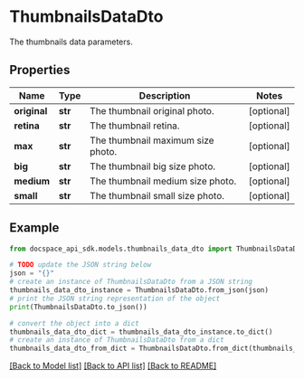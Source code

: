 # ThumbnailsDataDto
The thumbnails data parameters.

## Properties

Name | Type | Description | Notes
------------ | ------------- | ------------- | -------------
**original** | **str** | The thumbnail original photo. | [optional] 
**retina** | **str** | The thumbnail retina. | [optional] 
**max** | **str** | The thumbnail maximum size photo. | [optional] 
**big** | **str** | The thumbnail big size photo. | [optional] 
**medium** | **str** | The thumbnail medium size photo. | [optional] 
**small** | **str** | The thumbnail small size photo. | [optional] 

## Example

```python
from docspace_api_sdk.models.thumbnails_data_dto import ThumbnailsDataDto

# TODO update the JSON string below
json = "{}"
# create an instance of ThumbnailsDataDto from a JSON string
thumbnails_data_dto_instance = ThumbnailsDataDto.from_json(json)
# print the JSON string representation of the object
print(ThumbnailsDataDto.to_json())

# convert the object into a dict
thumbnails_data_dto_dict = thumbnails_data_dto_instance.to_dict()
# create an instance of ThumbnailsDataDto from a dict
thumbnails_data_dto_from_dict = ThumbnailsDataDto.from_dict(thumbnails_data_dto_dict)
```
[[Back to Model list]](../README.md#documentation-for-models) [[Back to API list]](../README.md#documentation-for-api-endpoints) [[Back to README]](../README.md)



